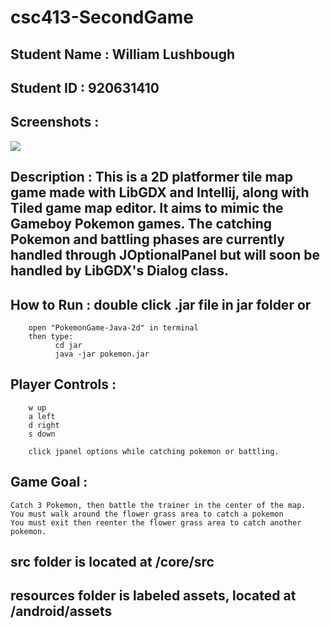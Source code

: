 # csc413-SecondGame

## Student Name  : William Lushbough
## Student ID    : 920631410


## Screenshots   : 

![]("pokepoke.PNG")




## Description   : This is a 2D platformer tile map game made with LibGDX and Intellij, along with Tiled game map editor. It aims to mimic the Gameboy Pokemon games. The catching Pokemon and battling phases are currently handled through JOptionalPanel but will soon be handled by LibGDX's Dialog class.

## How to Run : double click .jar file in jar folder or
        open "PokemonGame-Java-2d" in terminal 
        then type: 
              cd jar
              java -jar pokemon.jar    
    
## Player Controls :
        w up
        a left
        d right
        s down  
        
        click jpanel options while catching pokemon or battling.
        
## Game Goal :
    Catch 3 Pokemon, then battle the trainer in the center of the map.
    You must walk around the flower grass area to catch a pokemon
    You must exit then reenter the flower grass area to catch another pokemon.
## src folder is located at /core/src

## resources folder is labeled assets, located at /android/assets



